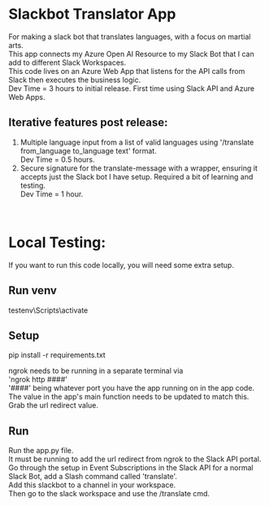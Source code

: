 # Slackbot Translator App
For making a slack bot that translates languages, with a focus on martial arts. <br>
This app connects my Azure Open AI Resource to my Slack Bot that I can add to different Slack Workspaces. <br>
This code lives on an Azure Web App that listens for the API calls from Slack then executes the business logic.<br>
Dev Time = 3 hours to initial release. First time using Slack API and Azure Web Apps.<br>

## Iterative features post release:
1. Multiple language input from a list of valid languages using '/translate from_language to_language text' format. <br> Dev Time = 0.5 hours.<br>
2. Secure signature for the translate-message with a wrapper, ensuring it accepts just the Slack bot I have setup. Required a bit of learning and testing. <br> Dev Time = 1 hour.<br>
<br>

# Local Testing:
If you want to run this code locally, you will need some extra setup.<br> 
## Run venv
testenv\Scripts\activate<br>

## Setup
pip install -r requirements.txt<br>

ngrok needs to be running in a separate terminal via <br>
'ngrok http ####' <br>
'####' being whatever port you have the app running on in the app code. The value in the app's main function needs to be updated to match this.<br>
Grab the url redirect value.<br>

## Run
Run the app.py file.<br>
It must be running to add the url redirect from ngrok to the Slack API portal.<br>
Go through the setup in Event Subscriptions in the Slack API for a normal Slack Bot, add a Slash command called 'translate'.<br>
Add this slackbot to a channel in your workspace. <br>
Then go to the slack workspace and use the /translate cmd. <br>
